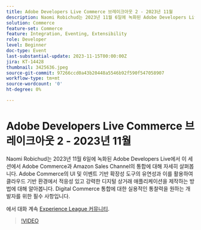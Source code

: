 ```yaml
---
title: Adobe Developers Live Commerce 브레이크아웃 2 - 2023년 11월
description: Naomi Robichud는 2023년 11월 6일에 녹화된 Adobe Developers Live에서 이 세션에서 Adobe Commerce과 Amazon Sales Channel의 통합에 대해 자세히 살펴봅니다. Adobe Commerce의 UI 및 이벤트 기반 확장성 도구의 유연성과 이를 활용하여 클라우드 기반 환경에서 적응성 있고 강력한 디지털 상거래 애플리케이션을 제작하는 방법에 대해 알아봅니다. Digital Commerce 통합에 대한 실용적인 통찰력을 원하는 개발자를 위한 필수 사항입니다.
solution: Commerce
feature-set: Commerce
feature: Integration, Eventing, Extensibility
role: Developer
level: Beginner
doc-type: Event
last-substantial-update: 2023-11-15T00:00:00Z
jira: KT-14428
thumbnail: 3425636.jpeg
source-git-commit: 97266ccd0a43b20448a5546b92f590f547058907
workflow-type: tm+mt
source-wordcount: '0'
ht-degree: 0%

---
```



# Adobe Developers Live Commerce 브레이크아웃 2 - 2023년 11월

Naomi Robichud는 2023년 11월 6일에 녹화된 Adobe Developers Live에서 이 세션에서 Adobe Commerce과 Amazon Sales Channel의 통합에 대해 자세히 살펴봅니다. Adobe Commerce의 UI 및 이벤트 기반 확장성 도구의 유연성과 이를 활용하여 클라우드 기반 환경에서 적응성 있고 강력한 디지털 상거래 애플리케이션을 제작하는 방법에 대해 알아봅니다. Digital Commerce 통합에 대한 실용적인 통찰력을 원하는 개발자를 위한 필수 사항입니다.

에서 대화 계속 [Experience League 커뮤니티](https://adobe.ly/46M7lZK).

>[!VIDEO](https://video.tv.adobe.com/v/3425636/?learn=on)